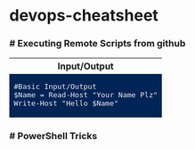 # devops-cheatsheet

### # Executing Remote Scripts from github

<table>
<tr><th>Input/Output</th></tr>
<tr><td bgcolor="#012456">

<pre style="background-color:#012456;color:#EEEDF0">
#Basic Input/Output
$Name = Read-Host "Your Name Plz"
Write-Host "Hello $Name"
</pre>
  
</td></tr> </table>
<!---      -->

### # PowerShell Tricks
